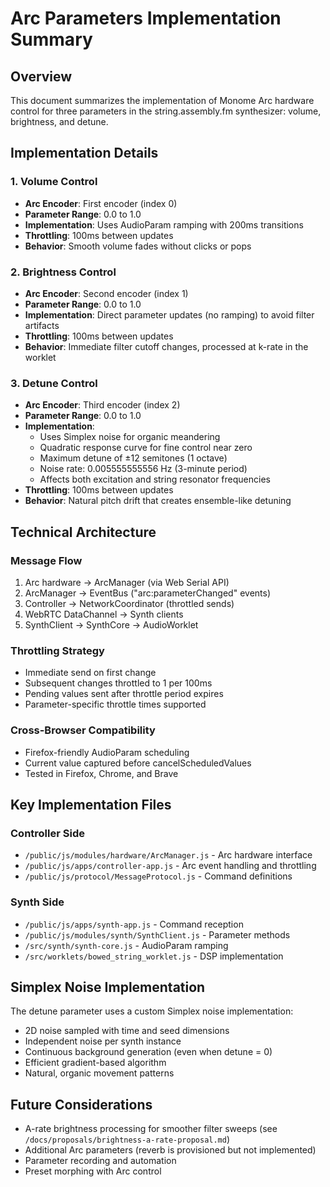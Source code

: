 # Arc Parameters Implementation Summary

## Overview
This document summarizes the implementation of Monome Arc hardware control for three parameters in the string.assembly.fm synthesizer: volume, brightness, and detune.

## Implementation Details

### 1. Volume Control
- **Arc Encoder**: First encoder (index 0)
- **Parameter Range**: 0.0 to 1.0
- **Implementation**: Uses AudioParam ramping with 200ms transitions
- **Throttling**: 100ms between updates
- **Behavior**: Smooth volume fades without clicks or pops

### 2. Brightness Control
- **Arc Encoder**: Second encoder (index 1)
- **Parameter Range**: 0.0 to 1.0
- **Implementation**: Direct parameter updates (no ramping) to avoid filter artifacts
- **Throttling**: 100ms between updates
- **Behavior**: Immediate filter cutoff changes, processed at k-rate in the worklet

### 3. Detune Control
- **Arc Encoder**: Third encoder (index 2)
- **Parameter Range**: 0.0 to 1.0
- **Implementation**: 
  - Uses Simplex noise for organic meandering
  - Quadratic response curve for fine control near zero
  - Maximum detune of ±12 semitones (1 octave)
  - Noise rate: 0.005555555556 Hz (3-minute period)
  - Affects both excitation and string resonator frequencies
- **Throttling**: 100ms between updates
- **Behavior**: Natural pitch drift that creates ensemble-like detuning

## Technical Architecture

### Message Flow
1. Arc hardware → ArcManager (via Web Serial API)
2. ArcManager → EventBus ("arc:parameterChanged" events)
3. Controller → NetworkCoordinator (throttled sends)
4. WebRTC DataChannel → Synth clients
5. SynthClient → SynthCore → AudioWorklet

### Throttling Strategy
- Immediate send on first change
- Subsequent changes throttled to 1 per 100ms
- Pending values sent after throttle period expires
- Parameter-specific throttle times supported

### Cross-Browser Compatibility
- Firefox-friendly AudioParam scheduling
- Current value captured before cancelScheduledValues
- Tested in Firefox, Chrome, and Brave

## Key Implementation Files

### Controller Side
- `/public/js/modules/hardware/ArcManager.js` - Arc hardware interface
- `/public/js/apps/controller-app.js` - Arc event handling and throttling
- `/public/js/protocol/MessageProtocol.js` - Command definitions

### Synth Side
- `/public/js/apps/synth-app.js` - Command reception
- `/public/js/modules/synth/SynthClient.js` - Parameter methods
- `/src/synth/synth-core.js` - AudioParam ramping
- `/src/worklets/bowed_string_worklet.js` - DSP implementation

## Simplex Noise Implementation
The detune parameter uses a custom Simplex noise implementation:
- 2D noise sampled with time and seed dimensions
- Independent noise per synth instance
- Continuous background generation (even when detune = 0)
- Efficient gradient-based algorithm
- Natural, organic movement patterns

## Future Considerations
- A-rate brightness processing for smoother filter sweeps (see `/docs/proposals/brightness-a-rate-proposal.md`)
- Additional Arc parameters (reverb is provisioned but not implemented)
- Parameter recording and automation
- Preset morphing with Arc control